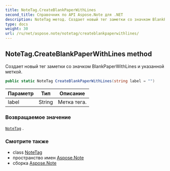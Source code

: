 ```yaml
---
title: NoteTag.CreateBlankPaperWithLines
second_title: Справочник по API Aspose.Note для .NET
description: NoteTag метод. Создает новый тег заметки со значком BlankPaperWithLines и указанной меткой.
type: docs
weight: 30
url: /ru/net/aspose.note/notetag/createblankpaperwithlines/
---
```

## NoteTag.CreateBlankPaperWithLines method

Создает новый тег заметки со значком BlankPaperWithLines и указанной меткой.

```csharp
public static NoteTag CreateBlankPaperWithLines(string label = "")
```

| Параметр | Тип | Описание |
| --- | --- | --- |
| label | String | Метка тега. |

### Возвращаемое значение

[`NoteTag`](../) .

### Смотрите также

* class [NoteTag](../)
* пространство имен [Aspose.Note](../../notetag/)
* сборка [Aspose.Note](../../../)


